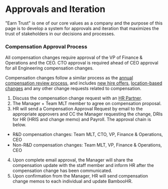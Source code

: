 # Approvals and Iteration

"Earn Trust" is one of our core values as a company and the purpose of this page is to develop a system for approvals and iteration that maximizes the trust of stakeholders in our decisions and processes.

### Compensation Approval Process 

All compensation changes require approval of the VP of Finance & Operations and the CEO. CTO approval is required ahead of CEO approval for all Engineering compensation changes.

Compensation changes follow a similar process as the [annual compensation review process](https://handbook.mattermost.com/operations/workplace/people/performance-reviews-50/formal-review-process#compensation-review-and-change-memos), and includes [new hire offers](https://handbook.mattermost.com/contributors/join-us/staff-recruiting#offer-approval-process), [location-based changes](https://handbook.mattermost.com/operations/workplace/people/working-at-mattermost/onboarding/manager-onboarding-1#people-manager-approvals) and any other change requests related to compensation.  

1. Discuss the compensation change request with an [HR Partner](https://handbook.mattermost.com/operations/workplace/people#team).
2. The Manager + Team MLT member to agree on compensation proposal.  
3. HR will send a Compensation Approval Request by email to the appropriate approvers and CC the Manager requesting the change, DRIs for HR (HRIS and change memo) and Payroll. The approval chain is below.  
 * R&D compensation changes: Team MLT, CTO, VP, Finance & Operations, CEO
 * Non-R&D compensation changes: Team MLT, VP, Finance & Operations, CEO
4. Upon complete email approval, the Manager will share the compensation update with the staff member and inform HR after the compensation change has been communicated. 
5. Upon confirmation from the Manager, HR will send compensation change memos to each individual and update BambooHR. 
